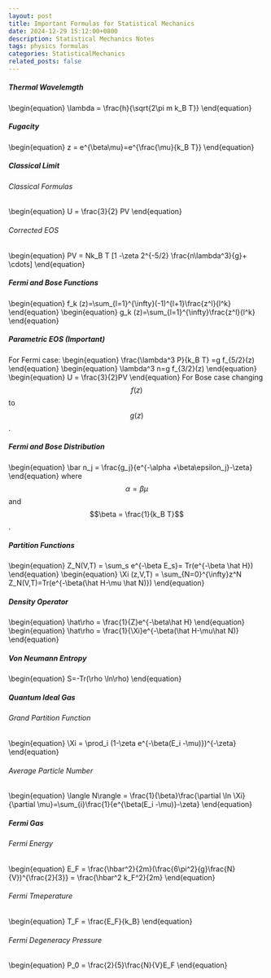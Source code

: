 ```yaml
---
layout: post
title: Important Formulas for Statistical Mechanics
date: 2024-12-29 15:12:00+0800
description: Statistical Mechanics Notes 
tags: physics formulas
categories: StatisticalMechanics
related_posts: false
---
```


##### Thermal Wavelemgth
\begin{equation}
\lambda = \frac{h}{\sqrt{2\pi m k_B T}}
\end{equation}
##### Fugacity
\begin{equation}
z = e^{\beta\mu}=e^{\frac{\mu}{k_B T}}
\end{equation}
##### Classical Limit
###### Classical Formulas
\begin{equation}
U = \frac{3}{2} PV
\end{equation}
###### Corrected EOS
\begin{equation}
PV = Nk_B T [1 -\zeta 2^{-5/2} \frac{n\lambda^3}{g}+ \cdots]
\end{equation}

##### Fermi and Bose Functions
\begin{equation}
f_k (z)=\sum_{l=1}^{\infty}(-1)^{l+1}\frac{z^l}{l^k}
\end{equation}
\begin{equation}
g_k (z)=\sum_{l=1}^{\infty}\frac{z^l}{l^k}
\end{equation}

##### Parametric EOS (Important)
For Fermi case:
\begin{equation}
\frac{\lambda^3 P}{k_B T} =g f_{5/2}(z)
\end{equation}
\begin{equation}
\lambda^3 n=g f_{3/2}(z)
\end{equation}
\begin{equation}
U = \frac{3}{2}PV
\end{equation}
For Bose case changing $$f(z)$$ to $$g(z)$$.
##### Fermi and Bose Distribution
\begin{equation}
\bar n_j = \frac{g_j}{e^{-\alpha +\beta\epsilon_j}-\zeta}
\end{equation}
where $$\alpha = \beta\mu$$ and $$\beta = \frac{1}{k_B T}$$.

##### Partition Functions
\begin{equation}
Z_N(V,T) = \sum_s e^{-\beta E_s}= Tr(e^{-\beta \hat H})
\end{equation}
\begin{equation}
\Xi (z,V,T) = \sum_{N=0}^{\infty}z^N Z_N(V,T)=Tr(e^{-\beta(\hat H-\mu \hat N)})
\end{equation}
##### Density Operator
\begin{equation}
\hat\rho = \frac{1}{Z}e^{-\beta\hat H}
\end{equation}
\begin{equation}
\hat\rho = \frac{1}{\Xi}e^{-\beta(\hat H-\mu\hat N)}
\end{equation}
##### Von Neumann Entropy
\begin{equation}
S=-Tr(\rho \ln\rho)
\end{equation}
##### Quantum Ideal Gas
###### Grand Partition Function
\begin{equation}
\Xi = \prod_i (1-\zeta e^{-\beta(E_i -\mu)})^{-\zeta}
\end{equation}
###### Average Particle Number
\begin{equation}
\langle N\rangle = \frac{1}{\beta}\frac{\partial \ln \Xi}{\partial \mu}=\sum_{i}\frac{1}{e^{\beta(E_i -\mu)}-\zeta}
\end{equation}
##### Fermi Gas
###### Fermi Energy
\begin{equation}
E_F = \frac{\hbar^2}{2m}(\frac{6\pi^2}{g}\frac{N}{V})^{\frac{2}{3}} = \frac{\hbar^2 k_F^2}{2m}
\end{equation}
###### Fermi Tmeperature
\begin{equation}
T_F = \frac{E_F}{k_B}
\end{equation}
###### Fermi Degeneracy Pressure
\begin{equation}
P_0 = \frac{2}{5}\frac{N}{V}E_F
\end{equation}
